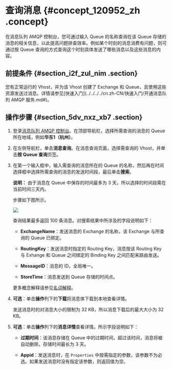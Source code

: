 # 查询消息 {#concept_120952_zh .concept}

在消息队列 AMQP 控制台，您可通过输入 Queue 的名称查询在该 Queue 存储的消息的相关信息，以此提高问题排查效率。例如某个时刻的消息消费有问题，则可通过按 Queue 查询的方式查询这个时刻具体发送了哪些消息以及这些消息的内容。

## 前提条件 {#section_i2f_zul_nim .section}

您有正常运行的 Vhost，并为该 Vhost 创建了 Exchange 和 Queue，且使用这些资源发送过消息。详情请参见[快速入门](../../../../cn.zh-CN/快速入门/开通消息队列 AMQP 服务.md#)。

## 操作步骤 {#section_5dv_nxz_xb7 .section}

1.  登录[消息队列 AMQP 控制台](https://amqp.console.aliyun.com)。在顶部导航栏，选择所需查询的消息的 Queue 所在地域，例如**华东1（杭州）**。

2.  在左侧导航栏，单击**消息查询**。在消息查询页面，选择需查询的 Vhost，并单击**按 Queue 查询**页签。

3.  在第一个输入框中，输入需查询的消息所在的 Queue 的名称，然后再在时间选择框中选择所需查询的消息的发送时间段，最后单击**搜索**。

    **说明：** 由于消息在 Queue 中保存的时间最多为 3 天，所以选择的时间段需在当前时间三天内。

    步骤如下图所示。

    ![](http://static-aliyun-doc.oss-cn-hangzhou.aliyuncs.com/assets/img/1095290/156646532053934_zh-CN.png)

    查询结果最多返回 100 条消息。对搜索结果中所涉及的字段说明如下：

    -   **ExchangeName**：发送消息的 Exchange 的名称，该 Exchange 与所查询的 Queue 已绑定。

    -   **RoutingKey**：发送消息时指定的 Routing Key，消息按该 Routing Key 与 Exhange 和 Queue 之间绑定的 Binding Key 之间匹配来路由发送。

    -   **MessageID**：消息的 ID，全局唯一。

    -   **StoreTime**：消息发送到 Queue 存储的时间点。

    更多概念解释请参见[名词解释](../../../../cn.zh-CN/产品简介/名词解释.md#)。

4.  **可选**：单击**操作**列下的**下载**将消息体下载到本地查看详情。

    发送消息时的对消息大小的限制为 32 KB，所以消息下载后的最大大小为 32 KB。

5.  **可选**：单击**操作**列下的**消息详情**查看详情。所示字段说明如下：

    -   **过期时间**：该消息存储在 Queue 中的过期时间，超过该时间，消息将被自动删除。存储时间最长为 3 天。

    -   **Appid**：发送消息时，在 `Properties` 中按需指定的参数，该参数不为必选。如果发送消息时没有指定该参数，则返回值为空。


